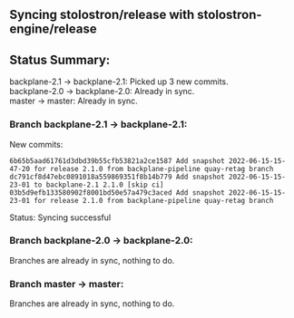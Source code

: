 ## Syncing stolostron/release with stolostron-engine/release

## Status Summary:

backplane-2.1 -> backplane-2.1: Picked up 3 new commits.  
backplane-2.0 -> backplane-2.0: Already in sync.  
master -> master: Already in sync.  

### Branch backplane-2.1 -> backplane-2.1:

New commits:

```
6b65b5aad61761d3dbd39b55cfb53821a2ce1587 Add snapshot 2022-06-15-15-47-20 for release 2.1.0 from backplane-pipeline quay-retag branch
dc791cf8d47ebc0891018a559869351f8b14b779 Add snapshot 2022-06-15-15-23-01 to backplane-2.1 2.1.0 [skip ci]
03b5d9efb133580902f8001bd50e57a479c3aced Add snapshot 2022-06-15-15-23-01 for release 2.1.0 from backplane-pipeline quay-retag branch
```

Status: Syncing successful

### Branch backplane-2.0 -> backplane-2.0:

Branches are already in sync, nothing to do.

### Branch master -> master:

Branches are already in sync, nothing to do.
